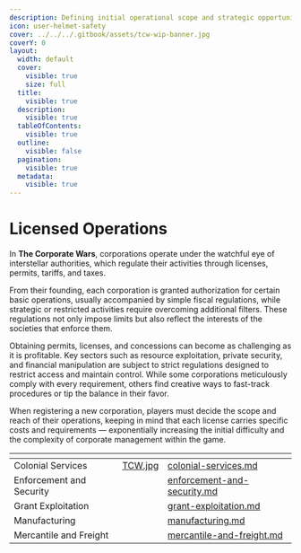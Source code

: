 ```yaml
---
description: Defining initial operational scope and strategic opportunities.
icon: user-helmet-safety
cover: ../../../.gitbook/assets/tcw-wip-banner.jpg
coverY: 0
layout:
  width: default
  cover:
    visible: true
    size: full
  title:
    visible: true
  description:
    visible: true
  tableOfContents:
    visible: true
  outline:
    visible: false
  pagination:
    visible: true
  metadata:
    visible: true
---
```


# Licensed Operations

In **The Corporate Wars**, corporations operate under the watchful eye of interstellar authorities, which regulate their activities through licenses, permits, tariffs, and taxes.

From their founding, each corporation is granted authorization for certain basic operations, usually accompanied by simple fiscal regulations, while strategic or restricted activities require overcoming additional filters. These regulations not only impose limits but also reflect the interests of the societies that enforce them.

Obtaining permits, licenses, and concessions can become as challenging as it is profitable. Key sectors such as resource exploitation, private security, and financial manipulation are subject to strict regulations designed to restrict access and maintain control. While some corporations meticulously comply with every requirement, others find creative ways to fast-track procedures or tip the balance in their favor.

When registering a new corporation, players must decide the scope and reach of their operations, keeping in mind that each license carries specific costs and requirements — exponentially increasing the initial difficulty and the complexity of corporate management within the game.

<table data-view="cards"><thead><tr><th></th><th data-hidden data-card-cover data-type="files"></th><th data-hidden data-card-target data-type="content-ref"></th></tr></thead><tbody><tr><td>Colonial Services</td><td><a href="../../../.gitbook/assets/TCW.jpg">TCW.jpg</a></td><td><a href="colonial-services.md">colonial-services.md</a></td></tr><tr><td>Enforcement and Security</td><td></td><td><a href="enforcement-and-security.md">enforcement-and-security.md</a></td></tr><tr><td>Grant Exploitation</td><td></td><td><a href="grant-exploitation.md">grant-exploitation.md</a></td></tr><tr><td>Manufacturing</td><td></td><td><a href="manufacturing.md">manufacturing.md</a></td></tr><tr><td>Mercantile and Freight</td><td></td><td><a href="mercantile-and-freight.md">mercantile-and-freight.md</a></td></tr></tbody></table>
